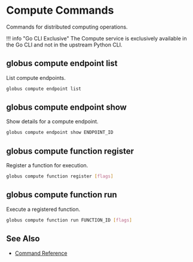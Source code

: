 # Compute Commands

Commands for distributed computing operations.

!!! info "Go CLI Exclusive"
    The Compute service is exclusively available in the Go CLI and not in the upstream Python CLI.

## globus compute endpoint list

List compute endpoints.

```bash
globus compute endpoint list
```

## globus compute endpoint show

Show details for a compute endpoint.

```bash
globus compute endpoint show ENDPOINT_ID
```

## globus compute function register

Register a function for execution.

```bash
globus compute function register [flags]
```

## globus compute function run

Execute a registered function.

```bash
globus compute function run FUNCTION_ID [flags]
```

## See Also

- [Command Reference](index.md)
